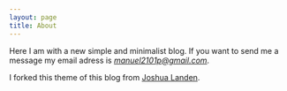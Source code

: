 ```yaml
---
layout: page
title: About
---
```


Here I am with a new simple and minimalist blog. If you want to send me a message my email adress is *manuel2101p@gmail.com*.

I forked this theme of this blog from [Joshua Landen](https://github.com/joshualande/joshualande.github.io).
